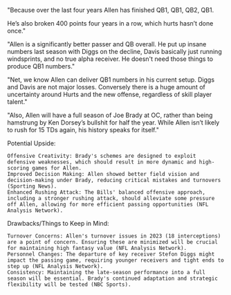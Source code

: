 "Because over the last four years Allen has finished QB1, QB1, QB2, QB1. 

He’s also broken 400 points four years in a row, which hurts hasn’t done once."

"Allen is a significantly better passer and QB overall. He put up insane numbers last season with Diggs on the decline, Davis basically just running windsprints, and no true alpha receiver. He doesn't need those things to produce QB1 numbers."

"Net, we know Allen can deliver QB1 numbers in his current setup. Diggs and Davis are not major losses. Conversely there is a huge amount of uncertainty around Hurts and the new offense, regardless of skill player talent."

"Also, Allen will have a full season of Joe Brady at OC, rather than being hamstrung by Ken Dorsey’s bullshit for half the year. While Allen isn’t likely to rush for 15 TDs again, his history speaks for itself."

Potential Upside:

    Offensive Creativity: Brady's schemes are designed to exploit defensive weaknesses, which should result in more dynamic and high-scoring games for Allen.
    Improved Decision Making: Allen showed better field vision and decision-making under Brady, reducing critical mistakes and turnovers​ (Sporting News)​.
    Enhanced Rushing Attack: The Bills' balanced offensive approach, including a stronger rushing attack, should alleviate some pressure off Allen, allowing for more efficient passing opportunities​ (NFL Analysis Network)​.

Drawbacks/Things to Keep in Mind:

    Turnover Concerns: Allen's turnover issues in 2023 (18 interceptions) are a point of concern. Ensuring these are minimized will be crucial for maintaining high fantasy value​ (NFL Analysis Network)​.
    Personnel Changes: The departure of key receiver Stefon Diggs might impact the passing game, requiring younger receivers and tight ends to step up​ (NFL Analysis Network)​.
    Consistency: Maintaining the late-season performance into a full season will be essential. Brady's continued adaptation and strategic flexibility will be tested​ (NBC Sports)​.